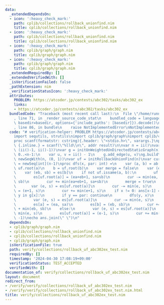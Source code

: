 ```yaml
---
data:
  _extendedDependsOn:
  - icon: ':heavy_check_mark:'
    path: cplib/collections/rollback_unionfind.nim
    title: cplib/collections/rollback_unionfind.nim
  - icon: ':heavy_check_mark:'
    path: cplib/collections/rollback_unionfind.nim
    title: cplib/collections/rollback_unionfind.nim
  - icon: ':heavy_check_mark:'
    path: cplib/graph/graph.nim
    title: cplib/graph/graph.nim
  - icon: ':heavy_check_mark:'
    path: cplib/graph/graph.nim
    title: cplib/graph/graph.nim
  _extendedRequiredBy: []
  _extendedVerifiedWith: []
  _isVerificationFailed: false
  _pathExtension: nim
  _verificationStatusIcon: ':heavy_check_mark:'
  attributes:
    PROBLEM: https://atcoder.jp/contests/abc302/tasks/abc302_ex
    links:
    - https://atcoder.jp/contests/abc302/tasks/abc302_ex
  bundledCode: "Traceback (most recent call last):\n  File \"/home/runner/.local/lib/python3.10/site-packages/onlinejudge_verify/documentation/build.py\"\
    , line 71, in _render_source_code_stat\n    bundled_code = language.bundle(stat.path,\
    \ basedir=basedir, options={'include_paths': [basedir]}).decode()\n  File \"/home/runner/.local/lib/python3.10/site-packages/onlinejudge_verify/languages/nim.py\"\
    , line 86, in bundle\n    raise NotImplementedError\nNotImplementedError\n"
  code: "# verification-helper: PROBLEM https://atcoder.jp/contests/abc302/tasks/abc302_ex\n\
    import sequtils, strutils\nimport cplib/graph/graph\nimport cplib/collections/rollback_unionfind\n\
    proc scanf(formatstr: cstring){.header: \"<stdio.h>\", varargs.}\nproc ii(): int\
    \ {.inline.} = scanf(\"%lld\\n\", addr result)\n\nvar n = ii()\nvar ab = newSeqWith(n,\
    \ (ii()-1, ii()-1))\nvar g = initUnWeightedUnDirectedStaticGraph(n)\nfor i in\
    \ 0..<n-1:\n    var u, v = ii() - 1\n    g.add_edge(u, v)\ng.build\n\nvar es =\
    \ newSeqWith(n, (0, 1))\nvar uf = initRollbackUnionFind(n)\nvar cur = 0\nvar ans\
    \ = newSeq[int](n-1)\nproc dfs(x, par: int) =\n    var (a, b) = ab[x]\n    a =\
    \ uf.root(a)\n    b = uf.root(b)\n    var merge = false\n    var (ea, sa) = es[a]\n\
    \    var (eb, sb) = es[b]\n    if not uf.issame(a, b):\n        uf.unite(a, b)\n\
    \        es[uf.root(a)] = (ea+eb+1, sa+sb)\n        cur -= min(ea, sa) + min(eb,\
    \ sb)\n        cur += min(ea+eb+1, sa+sb)\n        merge = true\n    else:\n \
    \       var (e, s) = es[uf.root(a)]\n        cur -= min(e, s)\n        es[uf.root(a)]\
    \ = (e+1, s)\n        cur += min(e+1, s)\n    if x != 0: ans[x-1] = cur\n    for\
    \ y in g[x]:\n        if y == par: continue\n        dfs(y, x)\n    if merge:\n\
    \        var (e, s) = es[uf.root(a)]\n        cur -= min(e, s)\n        uf.undo()\n\
    \        es[a] = (ea, sa)\n        es[b] = (eb, sb)\n        cur += min(ea, sa)\
    \ + min(eb, sb)\n    else:\n        var (e, s) = es[uf.root(a)]\n        cur -=\
    \ min(e, s)\n        es[uf.root(a)] = (e-1, s)\n        cur += min(e-1, s)\ndfs(0,\
    \ -1)\necho ans.join(\" \")\n"
  dependsOn:
  - cplib/graph/graph.nim
  - cplib/collections/rollback_unionfind.nim
  - cplib/collections/rollback_unionfind.nim
  - cplib/graph/graph.nim
  isVerificationFile: true
  path: verify/collections/rollback_uf_abc302ex_test.nim
  requiredBy: []
  timestamp: '2024-04-30 17:08:19+09:00'
  verificationStatus: TEST_ACCEPTED
  verifiedWith: []
documentation_of: verify/collections/rollback_uf_abc302ex_test.nim
layout: document
redirect_from:
- /verify/verify/collections/rollback_uf_abc302ex_test.nim
- /verify/verify/collections/rollback_uf_abc302ex_test.nim.html
title: verify/collections/rollback_uf_abc302ex_test.nim
---
```

